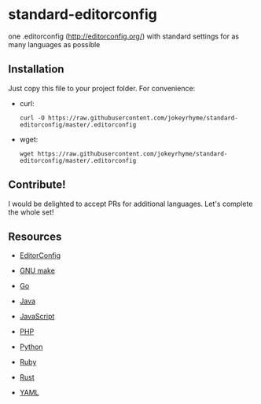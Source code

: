 # standard-editorconfig

one .editorconfig (http://editorconfig.org/) with standard settings for as many languages as possible


## Installation

Just copy this file to your project folder. For convenience:

- curl:

    `curl -O https://raw.githubusercontent.com/jokeyrhyme/standard-editorconfig/master/.editorconfig`

- wget:

    `wget https://raw.githubusercontent.com/jokeyrhyme/standard-editorconfig/master/.editorconfig`


## Contribute!

I would be delighted to accept PRs for additional languages. Let's complete the whole set!


## Resources

- [EditorConfig](http://EditorConfig.org)

- [GNU make](https://www.gnu.org/software/make/manual/html_node/Recipe-Syntax.html)

- [Go](https://golang.org/cmd/gofmt/)

- [Java](https://google.github.io/styleguide/javaguide.html#s4.2-block-indentation)

- [JavaScript](https://github.com/feross/standard)

- [PHP](http://www.php-fig.org/psr/psr-2/)

- [Python](https://www.python.org/dev/peps/pep-0008/#code-lay-out)

- [Ruby](http://www.caliban.org/ruby/rubyguide.shtml#indentation)

- [Rust](https://github.com/rust-lang/rust/blob/master/src/doc/style/style/whitespace.md)

- [YAML](http://yaml.org/spec/1.2/2009-07-21/spec.html#id2576668)
